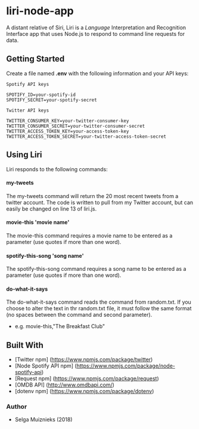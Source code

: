 # liri-node-app

A distant relative of Siri, Liri is a *Language* Interpretation and Recognition Interface app that uses Node.js to respond to command line requests for data.

## Getting Started

Create a file named **.env** with the following information and your API keys:

    Spotify API keys

    SPOTIFY_ID=your-spotify-id
    SPOTIFY_SECRET=your-spotify-secret

    Twitter API keys

    TWITTER_CONSUMER_KEY=your-twitter-consumer-key
    TWITTER_CONSUMER_SECRET=your-twitter-consumer-secret
    TWITTER_ACCESS_TOKEN_KEY=your-access-token-key
    TWITTER_ACCESS_TOKEN_SECRET=your-twitter-access-token-secret

## Using Liri

Liri responds to the following commands:

#### my-tweets
 The my-tweets command will return the 20 most recent tweets from a twitter account. The code is written to pull from my Twitter account, but can easily be changed on line 13 of liri.js.
 
 #### movie-this 'movie name'
The movie-this command requires a movie name to be entered as a parameter (use quotes if more than one word).

#### spotify-this-song 'song name'
The spotify-this-song command requires a song name to be entered as a parameter (use quotes if more than one word).

#### do-what-it-says
The do-what-it-says command reads the command from random.txt. If you choose to alter the text in thr random.txt file, it must follow the same format (no spaces between the command and second parameter).
- e.g. movie-this,"The Breakfast Club"

## Built With

- [Twitter npm] (https://www.npmjs.com/package/twitter)
- [Node Spotify API npm] (https://www.npmjs.com/package/node-spotify-api)
- [Request npm] (https://www.npmjs.com/package/request)
- [OMDB API] (http://www.omdbapi.com/)
- [dotenv npm] (https://www.npmjs.com/package/dotenv)


### Author

- Selga Muiznieks (2018)

